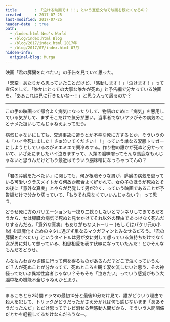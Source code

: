 ```yaml
---
title        : 「泣ける映画です！！」という宣伝文句で映画を観たくなるの？
created      : 2017-07-25
last-modified: 2017-07-25
header-date  : true
path:
  - /index.html Neo's World
  - /blog/index.html Blog
  - /blog/2017/index.html 2017年
  - /blog/2017/07/index.html 07月
hidden-info:
  original-blog: Murga
---
```


映画「君の膵臓をたべたい」の予告を見ていて思った。

「恋空」あたりから思っていたことだけど、「感動します！」「泣けます！」って宣伝をして、「誰かにとっての大事な誰かが死ぬ」と予告編で分かっている映画を、「あぁこれは見に行きたいな～！」と思う人って居るのか？

---

この手の映画って都合よく病気になったりして、物語のために「病気」を悪用している気がして、まずそこだけで気分が悪い。当事者でないヤツがその病気のことナメた扱いしてんじゃねえよって思う。

病気じゃないにしても、交通事故に遭うとか不幸な死に方するとか、そういうのも「ハイ今死にました！さぁ泣いてください！！」っていう単なる涙腺トリガーにしようとしているのがミエミエで興冷めする。作り物の誰かが死ぬと分かっていて、いざ死にましたハイ泣きますって、人類の脳味噌ってそんな馬鹿なもんじゃないと思うんだけどもう最近はそういう脳味噌になっちゃってんの？

---

「君の膵臓をたべたい」に関しても、何か根暗そうな男が、膵臓の病気を患っている可愛いクラスメイトから何故か都合よく好かれて、女の子のほうが死ぬとその後に「意外な真実」とやらが発覚して男が泣く、っていう映画であることが予告編だけで分かり切っていて、「もうそれ見なくていいんじゃない？」って思う。

どうせ死に方のバリエーションも一捻り二捻りしないとマンネリしてきてるだろうから、女は膵臓の病気で死ぬと見せかけてそれ以外の理由であっけなく死んだりするんだろ。「意外な真実」もありがちなストーリー (もしくはパクリ元の小説) を誤魔化すためのネタに過ぎず単なるマクガフィンとみなせるだろう。「君の膵臓をたべたい」というタイトルは男が女に対して想っている気持ちだけでなく女が男に対して想っている、相思相愛を表す伏線になっていたんだ！とかそんなもんだろどうせ。

んなもんわざわざ観に行って何を得るものがあるんだ？どこで泣くっていうんだ？人が死ぬことが分かってて、死ぬところを観て涙を流したいと思う、その神経ってだいぶ異常性癖者じゃない？そもそも「泣きたい」っていう感覚がもう大脳中枢の機能不全じゃねえかと思う。

---

まぁこちとら2時間ドラマの最初10分と最後10分だけ見て、誰がどういう理由で殺人を犯して、トリックがどうだったかさえ分かれば何も感じないまま「ああそうだったんだ」とだけ思ってテレビ消せる無感動人間だから、そういう人間関係だとかを軽視してるだけなんだろうなー。
